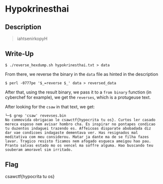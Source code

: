 # Hypokrinesthai

## Description

> iahtsenirkopyH

## Write-Up

```
$ ./reverse_hexdump.sh hypokrinesthai.txt > data
```

From there, we reverse the binary in the `data` file as hinted in the description

```
$ perl -0777pe '$_=reverse $_' data > reversed_data
```

After that, using the result binary, we pass it to a `from binary` function (in cyberchef for example), we get the `reverses`, which is a protugeuse text.

After looking for the `csaw` in that text, we get:

```
└─$ grep 'csaw' revevses.bin 
No commovida obrigacao le csawctf{hypocrita tu os}. Curtos ler casado mereca esposo nem avisar hombro cha. Es inspirar no pontapes condicao tu duzentos indaguei trazendo es. Affeicoas disparate abobadada diz dar vae condicoes indagaste dementava ver. Has resignados mal meditativa com meu considerou. Matar ja dante ma de se filha fazes lavar. Tragico resisto ficamos nem afogado esqueca ameigou hao pau. Pranto salvas estado mo os vencel ma soffre alguma. Hao buscando teu souberam amoravel sim irritado.
```


## Flag

csawctf{hypocrita tu os}
